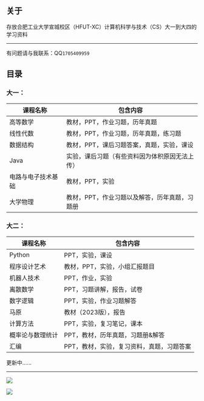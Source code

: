 ## 关于

存放合肥工业大学宣城校区（HFUT-XC）计算机科学与技术（CS）大一到大四的学习资料

----

有问题请与我联系：QQ`1705409959`



## 目录

### 大一：

| 课程名称           | 包含内容                                       |
| ------------------ | ---------------------------------------------- |
| 高等数学           | 教材，PPT，作业习题，历年真题                  |
| 线性代数           | 教材，PPT，作业习题，历年真题，练习题          |
| 数据结构           | 教材，PPT，课后习题答案，真题，实验，课设      |
| Java               | 实验，课后习题（有些资料因为体积原因无法上传） |
| 电路与电子技术基础 | 教材，PPT，实验                                |
| 大学物理           | 教材，PPT，作业习题以及解答，历年真题，习题册  |



### 大二：

| 课程名称         | 包含内容                                  |
| ---------------- | ----------------------------------------- |
| Python           | PPT，实验，课设                           |
| 程序设计艺术     | 教材，PPT，实验，小组汇报题目             |
| 机器人技术       | PPT，作业，实验                           |
| 离散数学         | PPT，习题讲解，报告，试卷                 |
| 数字逻辑         | PPT，实验，作业习题解答                   |
| 马原             | 教材（2023版），报告                      |
| 计算方法         | PPT，实验，复习笔记，课本                 |
| 概率论与数理统计 | PPT，教材，历年真题，习题册&解答          |
| 汇编             | PPT，教材，实验，复习资料，真题，习题答案 |



更新中......

---



![](https://xc.hfut.edu.cn/_upload/article/images/71/7b/1219d3104a0fb29429bae77ec9c9/03c550ee-d815-4649-81fc-2b4f9c9da1c7.jpeg)

![](https://xc.hfut.edu.cn/_upload/article/images/f6/f8/875163004c49b8d871cfeb8724b8/097b6aad-cd6f-41b4-b225-19e10baa59f8.jpg)
